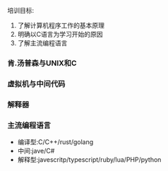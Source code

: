 培训目标:

1.  了解计算机程序工作的基本原理
2.  明确以C语言为学习开始的原因
3.  了解主流编程语言

### 肯.汤普森与UNIX和C



### 虚拟机与中间代码

### 解释器

### 主流编程语言

- 编译型:C/C++/rust/golang
- 中间:jave/C#
- 解释型:javescritp/typescript/ruby/lua/PHP/python